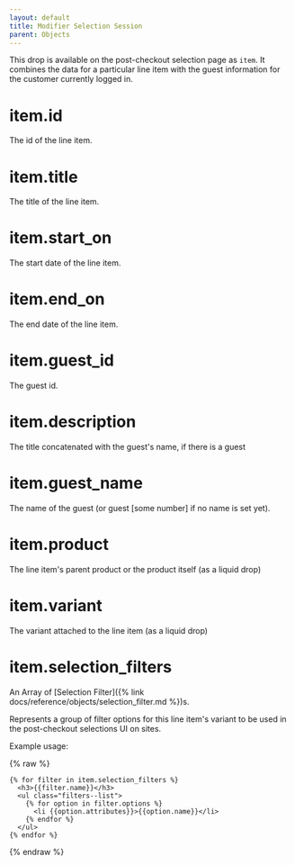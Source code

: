 ```yaml
---
layout: default
title: Modifier Selection Session
parent: Objects
---
```


This drop is available on the post-checkout selection page as `item`.
It combines the data for a particular line item with the guest information for
the customer currently logged in.

# item.id

The id of the line item.

# item.title

The title of the line item.

# item.start_on

The start date of the line item.

# item.end_on

The end date of the line item.

# item.guest_id

The guest id.

# item.description

The title concatenated with the guest's name, if there is a guest

# item.guest_name

The name of the guest (or guest [some number] if no name is set yet).

# item.product

The line item's parent product or the product itself (as a liquid drop)

# item.variant

The variant attached to the line item (as a liquid drop)

# item.selection_filters

An Array of
[Selection Filter]({% link docs/reference/objects/selection_filter.md  %})s.

Represents a group of filter options for this line item's variant to be
used in the post-checkout selections UI on sites.

Example usage:

{% raw %}
```liquid
{% for filter in item.selection_filters %}
  <h3>{{filter.name}}</h3>
  <ul class="filters--list">
    {% for option in filter.options %}
      <li {{option.attributes}}>{{option.name}}</li>
    {% endfor %}
  </ul>
{% endfor %}
```
{% endraw %}
